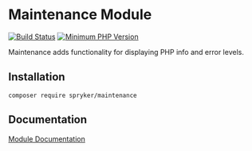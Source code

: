 # Maintenance Module
[![Build Status](https://travis-ci.org/spryker/maintenance.svg)](https://travis-ci.org/spryker/maintenance)
[![Minimum PHP Version](https://img.shields.io/badge/php-%3E%3D%207.3-8892BF.svg)](https://php.net/)

Maintenance adds functionality for displaying PHP info and error levels.

## Installation

```
composer require spryker/maintenance
```

## Documentation

[Module Documentation](https://academy.spryker.com/developing_with_spryker/module_guide/modules.html)
